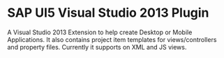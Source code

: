 SAP UI5 Visual Studio 2013 Plugin
=========================
A Visual Studio 2013 Extension to help create Desktop or Mobile Applications.  It also contains project item templates for views/controllers and property files.  Currently it supports on XML and JS views.
